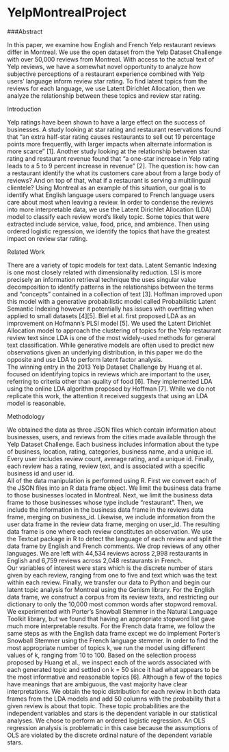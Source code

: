 # YelpMontrealProject

###Abstract

In this paper, we examine how English and French Yelp restaurant reviews differ in Montreal.  We use the open dataset from the Yelp Dataset Challenge with over 50,000 reviews from Montreal.  With access to the actual text of Yelp reviews, we have a somewhat novel opportunity to analyze how subjective perceptions of a restaurant experience combined with Yelp users’ language inform review star rating.  To find latent topics from the reviews for each language, we use Latent Dirichlet Allocation, then we analyze the relationship between these topics and review star rating.

Introduction

Yelp ratings have been shown to have a large effect on the success of businesses.  A study looking at star rating and restaurant reservations found that “an extra half-star rating causes restaurants to sell out 19 percentage points more frequently, with larger impacts when alternate information is more scarce” [1].  Another study looking at the relationship between star rating and restaurant revenue found that “a one-star increase in Yelp rating leads to a 5 to 9 percent increase in revenue” [2].
The question is: how can a restaurant identify the what its customers care about from a large body of reviews? And on top of that, what if a restaurant is serving a multilingual clientele?  Using Montreal as an example of this situation, our goal is to identify what English language users compared to French language users care about most when leaving a review.
In order to condense the reviews into more interpretable data, we use the Latent Dirichlet Allocation (LDA) model to classify each review word’s likely topic.  Some topics that were extracted include service, value, food, price, and ambience.  Then using ordered logistic regression, we identify the topics that have the greatest impact on review star rating. 

Related Work

There are a variety of topic models for text data.  Latent Semantic Indexing is one most closely related with dimensionality reduction.  LSI is more precisely an information retrieval technique the uses singular value decomposition to identify patterns in the relationships between the terms and “concepts” contained in a collection of text [3].  Hoffman improved upon this model with a generative probabilistic model called Probabilistic Latent Semantic Indexing however it potentially has issues with overfitting when applied to small datasets [4][5]. 
Biel et al. first proposed LDA as an improvement on Hofmann’s PLSI model [5].  We used the Latent Dirichlet Allocation model to approach the clustering of topics for the Yelp restaurant review text since LDA is one of the most widely-used methods for general text classification.  While generative models are often used to predict new observations given an underlying distribution, in this paper we do the opposite and use LDA to perform latent factor analysis.  
	The winning entry in the 2013 Yelp Dataset Challenge by Huang et al. focused on identifying topics in reviews which are important to the user, referring to criteria other than quality of food [6].  They implemented LDA using the online LDA algorithm proposed by Hoffman [7].  While we do not replicate this work, the attention it received suggests that using an LDA model is reasonable. 

Methodology

We obtained the data as three JSON files which contain information about businesses, users, and reviews from the cities made available through the Yelp Dataset Challenge.  Each business includes information about the type of business, location, rating, categories, business name, and a unique id.  Every user includes review count, average rating, and a unique id.  Finally, each review has a rating, review text, and is associated with a specific business id and user id.  
All of the data manipulation is performed using R.  First we convert each of the JSON files into an R data frame object.  We limit the business data frame to those businesses located in Montreal.  Next, we limit the business data frame to those businesses whose type include “restaurant”.   Then, we include the information in the business data frame in the reviews data frame, merging on business_id.  Likewise, we include information from the user data frame in the review data frame, merging on user_id.  The resulting data frame is one where each review constitutes an observation. 
We use the Textcat package in R to detect the language of each review and split the data frame by English and French comments.  We drop reviews of any other languages.  We are left with 44,534 reviews across 2,998 restaurants in English and 6,759 reviews across 2,048 restaurants in French.  
Our variables of interest were stars which is the discrete number of stars given by each review, ranging from one to five and text which was the text within each review. 
Finally, we transfer our data to Python and begin our latent topic analysis for Montreal using the Genism library.  For the English data frame, we construct a corpus from its review texts, and restricting our dictionary to only the 10,000 most common words after stopword removal.  We experimented with Porter’s Snowball Stemmer in the Natural Language Toolkit library, but we found that having an appropriate stopword list gave much more interpretable results.  For the French data frame, we follow the same steps as with the English data frame except we do implement Porter’s Snowball Stemmer using the French language stemmer.
In order to find the most appropriate number of topics k, we run the model using different values of k, ranging from 10 to 100.   Based on the selection process proposed by Huang et al., we inspect each of the words associated with each generated topic and settled on k = 50 since it had what appears to be the most informative and reasonable topics [6].  Although a few of the topics have meanings that are ambiguous, the vast majority have clear interpretations.
We obtain the topic distribution for each review in both data frames from the LDA models and add 50 columns with the probability that a given review is about that topic.  These topic probabilities are the independent variables and stars is the dependent variable in our statistical analyses. 
We chose to perform an ordered logistic regression.  An OLS regression analysis is problematic in this case because the assumptions of OLS are violated by the discrete ordinal nature of the dependent variable stars.  
